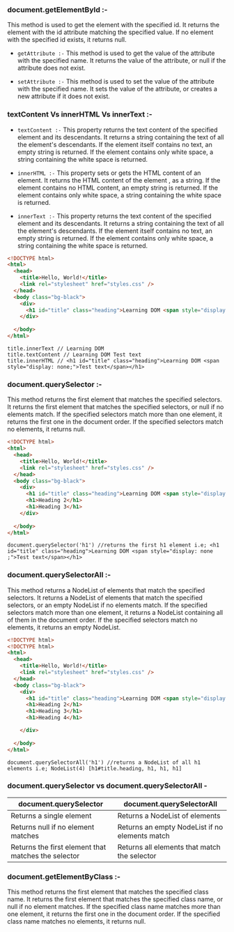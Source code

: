 
### document.getElementById :-
This method is used to get the element with the specified id. It returns the element with the id attribute matching the specified value. If no element with the specified id exists, it returns null.

- `getAttribute :-`
This method is used to get the value of the attribute with the specified name. It returns the value of the attribute, or null if the attribute does not exist.

- `setAttribute :-`
This method is used to set the value of the attribute with the specified name. It sets the value of the attribute, or creates a new attribute if it does not exist.


### textContent Vs innerHTML Vs innerText :-
- `textContent :-`
This property returns the text content of the specified element and its descendants. It returns a string containing the text of all the element's descendants. If the element itself contains no text, an empty string is returned. If the element contains only white space, a string containing the white space is returned. 

- `innerHTML :-`
This property sets or gets the HTML content of an element. It returns the HTML content of the element , as a string. If the element contains no HTML content, an empty string is returned. If the element contains only white space, a string containing the white space is returned.

- `innerText :-`
This property returns the text content of the specified element and its descendants. It returns a string containing the text of all the element's descendants. If the element itself contains no text, an empty string is returned. If the element contains only white space, a string containing the white space is returned.

```HTML
<!DOCTYPE html>
<html>
  <head>
    <title>Hello, World!</title>
    <link rel="stylesheet" href="styles.css" />
  </head>
  <body class="bg-black">
    <div>
      <h1 id="title" class="heading">Learning DOM <span style="display: none;">Test text</span></h1>
    </div>
      
  </body>
</html>

```
```JS
title.innerText // Learning DOM
title.textContent // Learning DOM Test text
title.innerHTML // <h1 id="title" class="heading">Learning DOM <span style="display: none;">Test text</span></h1>
```
### document.querySelector :-
This method returns the first element that matches the specified selectors. It returns the first element that matches the specified selectors, or null if no elements match. If the specified selectors match more than one element, it returns the first one in the document order. If the specified selectors match no elements, it returns null.

```HTML
<!DOCTYPE html>
<html>
  <head>
    <title>Hello, World!</title>
    <link rel="stylesheet" href="styles.css" />
  </head>
  <body class="bg-black">
    <div>
      <h1 id="title" class="heading">Learning DOM <span style="display: none;">Test text</span></h1>
      <h1>Heading 2</h1>
      <h1>Heading 3</h1>
    </div>
      
  </body>
</html>

```
```JS
document.querySelector('h1') //returns the first h1 element i.e; <h1 id="title" class="heading">Learning DOM <span style="display: none ;">Test text</span></h1>
```

### document.querySelectorAll :-
This method returns a NodeList of elements that match the specified selectors. It returns a NodeList of elements that match the specified selectors, or an empty NodeList if no elements match. If the specified selectors match more than one element, it returns a NodeList containing all of them in the document order. If the specified selectors match no elements, it returns an empty NodeList. 
```HTML
<!DOCTYPE html>
<!DOCTYPE html>
<html>
  <head>
    <title>Hello, World!</title>
    <link rel="stylesheet" href="styles.css" />
  </head>
  <body class="bg-black">
    <div>
      <h1 id="title" class="heading">Learning DOM <span style="display: none;">Test text</span></h1>
      <h1>Heading 2</h1>
      <h1>Heading 3</h1>
      <h1>Heading 4</h1>

    </div>
      
  </body>
</html>

```
```JS
document.querySelectorAll('h1') //returns a NodeList of all h1 elements i.e; NodeList(4) [h1#title.heading, h1, h1, h1] 

```

### document.querySelector vs document.querySelectorAll -
|document.querySelector|document.querySelectorAll|
|------------------------|---------------------------|
| Returns a single element | Returns a NodeList of elements |
| Returns null if no element matches | Returns an empty NodeList if no elements match |
| Returns the first element that matches the selector | Returns all elements that match the selector |

### document.getElementByClass :-
This method returns the first element that matches the specified class name. It returns the first element that matches the specified class name, or null if no element matches. If the specified class name matches more than one element, it returns the first one in the document order. If the specified class name matches no elements, it returns null. 
